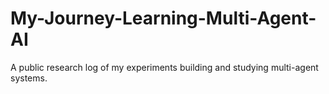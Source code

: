 # My-Journey-Learning-Multi-Agent-AI
A public research log of my experiments building and studying multi-agent systems.
